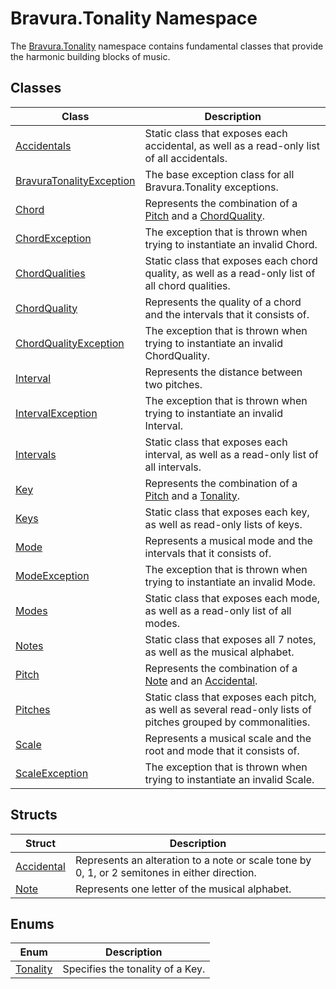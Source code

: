 # Bravura.Tonality Namespace

The [Bravura.Tonality](./Bravura.Tonality.md) namespace contains fundamental classes that provide the harmonic building blocks of music.

## Classes
| Class | Description |
| --- | --- |
| [Accidentals](./Accidentals.md) | Static class that exposes each accidental, as well as a read-only list of all accidentals. |
| [BravuraTonalityException](./BravuraTonalityException.md) | The base exception class for all Bravura.Tonality exceptions. |
| [Chord](./Chord.md) | Represents the combination of a [Pitch](./Pitch.md) and a [ChordQuality](./ChordQuality.md). |
| [ChordException](./ChordException.md) | The exception that is thrown when trying to instantiate an invalid Chord. |
| [ChordQualities](./ChordQualities.md) | Static class that exposes each chord quality, as well as a read-only list of all chord qualities. |
| [ChordQuality](./ChordQuality.md) | Represents the quality of a chord and the intervals that it consists of. |
| [ChordQualityException](./ChordQualityException.md) | The exception that is thrown when trying to instantiate an invalid ChordQuality. |
| [Interval](./Interval.md) | Represents the distance between two pitches. |
| [IntervalException](./IntervalException.md) | The exception that is thrown when trying to instantiate an invalid Interval. |
| [Intervals](./Intervals.md) | Static class that exposes each interval, as well as a read-only list of all intervals. |
| [Key](./Key.md) | Represents the combination of a [Pitch](./Pitch.md) and a [Tonality](./Tonality.md). |
| [Keys](./Keys.md) | Static class that exposes each key, as well as read-only lists of keys. |
| [Mode](./Mode.md) | Represents a musical mode and the intervals that it consists of. |
| [ModeException](./ModeException.md) | The exception that is thrown when trying to instantiate an invalid Mode. |
| [Modes](./Modes.md) | Static class that exposes each mode, as well as a read-only list of all modes. |
| [Notes](./Notes.md) | Static class that exposes all 7 notes, as well as the musical alphabet. |
| [Pitch](./Pitch.md) | Represents the combination of a [Note](./Note.md) and an [Accidental](./Accidental.md). |
| [Pitches](./Pitches.md) | Static class that exposes each pitch, as well as several read-only lists of pitches grouped by commonalities. |
| [Scale](./Scale) | Represents a musical scale and the root and mode that it consists of. |
| [ScaleException](./ScaleException.md) | The exception that is thrown when trying to instantiate an invalid Scale. |

## Structs
| Struct | Description |
| --- | --- |
| [Accidental](./Accidental.md) | Represents an alteration to a note or scale tone by 0, 1, or 2 semitones in either direction. |
| [Note](./Note.md) | Represents one letter of the musical alphabet. |

## Enums
| Enum | Description |
| --- | --- |
| [Tonality](./Tonality.md) | Specifies the tonality of a Key. |
